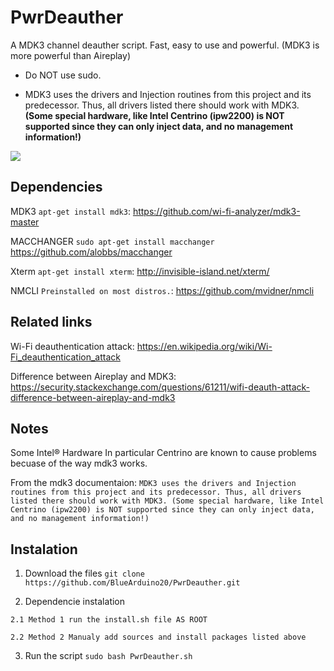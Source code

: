 # PwrDeauther
A MDK3 channel deauther script. Fast, easy to use and powerful. (MDK3 is more powerful than Aireplay)

- Do NOT use sudo.

- MDK3 uses the drivers and Injection routines from this project and its predecessor. Thus, all drivers listed there should work with MDK3. <b>(Some special hardware, like Intel Centrino (ipw2200) is NOT supported since they can only inject data, and no management information!)</b>

<img src="https://github.com/BlueArduino20/PwrDeauther/blob/master/Screenshot_01.png?raw=true">

## Dependencies

MDK3 `apt-get install mdk3`: https://github.com/wi-fi-analyzer/mdk3-master

MACCHANGER `sudo apt-get install macchanger` https://github.com/alobbs/macchanger

Xterm `apt-get install xterm`: http://invisible-island.net/xterm/

NMCLI `Preinstalled on most distros.`: https://github.com/mvidner/nmcli

## Related links
Wi-Fi deauthentication attack: https://en.wikipedia.org/wiki/Wi-Fi_deauthentication_attack

Difference between Aireplay and MDK3: https://security.stackexchange.com/questions/61211/wifi-deauth-attack-difference-between-aireplay-and-mdk3
## Notes
Some Intel® Hardware In particular Centrino are known to cause problems becuase of the way mdk3 works. 

From the mdk3 documentaion: 
`MDK3 uses the drivers and Injection routines from this project and its predecessor. Thus, all drivers listed there should work with MDK3. (Some special hardware, like Intel Centrino (ipw2200) is NOT supported since they can only inject data, and no management information!)`

## Instalation
  1. Download the files `git clone https://github.com/BlueArduino20/PwrDeauther.git`

  2. Dependencie instalation

    2.1 Method 1 run the install.sh file AS ROOT

    2.2 Method 2 Manualy add sources and install packages listed above

  3. Run the script `sudo bash PwrDeauther.sh`

